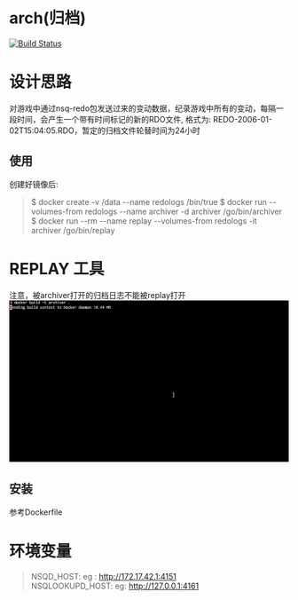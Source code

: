# arch(归档)
[![Build Status](https://travis-ci.org/gonet2/archiver.svg?branch=master)](https://travis-ci.org/gonet2/archiver)

# 设计思路
对游戏中通过nsq-redo包发送过来的变动数据，纪录游戏中所有的变动，每隔一段时间，会产生一个带有时间标记的新的RDO文件, 格式为: REDO-2006-01-02T15:04:05.RDO，暂定的归档文件轮替时间为24小时

## 使用
创建好镜像后:           
> $ docker create -v /data --name redologs /bin/true
> $ docker run --volumes-from redologs  --name archiver -d archiver /go/bin/archiver
> $ docker run --rm --name replay --volumes-from redologs  -it archiver /go/bin/replay 

# REPLAY 工具
注意，被archiver打开的归档日志不能被replay打开
![replay](replay.gif)

## 安装
参考Dockerfile

# 环境变量
> NSQD_HOST: eg : http://172.17.42.1:4151         
> NSQLOOKUPD_HOST: eg: http://127.0.0.1:4161         
